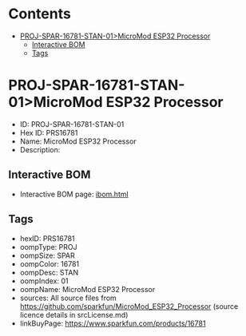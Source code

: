 



Contents
========

* [PROJ-SPAR-16781-STAN-01>MicroMod ESP32 Processor](#proj-spar-16781-stan-01micromod-esp32-processor)
	* [Interactive BOM](#interactive-bom)
	* [Tags](#tags)

# PROJ-SPAR-16781-STAN-01>MicroMod ESP32 Processor

- ID: PROJ-SPAR-16781-STAN-01
- Hex ID: PRS16781
- Name: MicroMod ESP32 Processor
- Description: 

## Interactive BOM

- Interactive BOM page: [ibom.html](kicad/bom/ibom.html)

## Tags

- hexID: PRS16781
- oompType: PROJ
- oompSize: SPAR
- oompColor: 16781
- oompDesc: STAN
- oompIndex: 01
- oompName: MicroMod ESP32 Processor
- sources: All source files from https://github.com/sparkfun/MicroMod_ESP32_Processor (source licence details in srcLicense.md)
- linkBuyPage: https://www.sparkfun.com/products/16781
